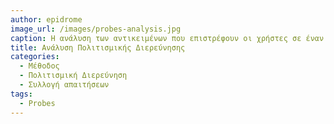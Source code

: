 ```yaml
---
author: epidrome
image_url: /images/probes-analysis.jpg
caption: Η ανάλυση των αντικειμένων που επιστρέφουν οι χρήστες σε έναν φάκελο πολιτισμικής διερεύνησης δεν έχει σκοπό τον απευθείας καθορισμό των αναγκών τους, αλλά τη δημιουργία ενός πλαισίου ώστε οι σχεδιαστές να δημιουργήσουν προδιαγραφές συμβατές με τον κόσμο όπου κινείται ο χρήστης. 
title: Ανάλυση Πολιτισμικής Διερεύνησης 
categories:
  - Μέθοδος 
  - Πολιτισμική Διερεύνηση
  - Συλλογή απαιτήσεων
tags:
  - Probes
---
```

